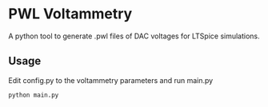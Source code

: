 # PWL Voltammetry

A python tool to generate .pwl files of DAC voltages for LTSpice simulations.

## Usage

Edit config.py to the voltammetry parameters and run main.py

```bash
python main.py
```